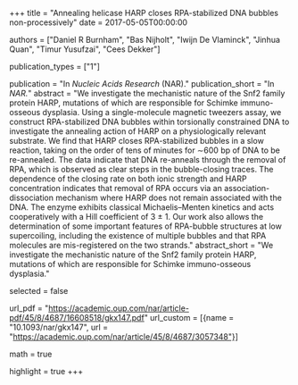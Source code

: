 +++
title = "Annealing helicase HARP closes RPA-stabilized DNA bubbles non-processively"
date = 2017-05-05T00:00:00

authors = ["Daniel R Burnham", "Bas Nijholt", "Iwijn De Vlaminck", "Jinhua Quan", "Timur Yusufzai", "Cees Dekker"]

publication_types = ["1"]

publication = "In *Nucleic Acids Research* (NAR)."
publication_short = "In *NAR.*"
abstract = "We investigate the mechanistic nature of the Snf2 family protein HARP, mutations of which are responsible for Schimke immuno-osseous dysplasia. Using a single-molecule magnetic tweezers assay, we construct RPA-stabilized DNA bubbles within torsionally constrained DNA to investigate the annealing action of HARP on a physiologically relevant substrate. We find that HARP closes RPA-stabilized bubbles in a slow reaction, taking on the order of tens of minutes for ∼600 bp of DNA to be re-annealed. The data indicate that DNA re-anneals through the removal of RPA, which is observed as clear steps in the bubble-closing traces. The dependence of the closing rate on both ionic strength and HARP concentration indicates that removal of RPA occurs via an association-dissociation mechanism where HARP does not remain associated with the DNA. The enzyme exhibits classical Michaelis–Menten kinetics and acts cooperatively with a Hill coefficient of 3 ± 1. Our work also allows the determination of some important features of RPA-bubble structures at low supercoiling, including the existence of multiple bubbles and that RPA molecules are mis-registered on the two strands."
abstract_short = "We investigate the mechanistic nature of the Snf2 family protein HARP, mutations of which are responsible for Schimke immuno-osseous dysplasia."

selected = false

url_pdf = "https://academic.oup.com/nar/article-pdf/45/8/4687/16608518/gkx147.pdf"
url_custom = [{name = "10.1093/nar/gkx147", url = "https://academic.oup.com/nar/article/45/8/4687/3057348"}]

math = true

highlight = true
+++
